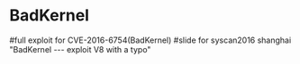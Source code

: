 # BadKernel

#full exploit for CVE-2016-6754(BadKernel)
#slide for syscan2016 shanghai "BadKernel --- exploit V8 with a typo"
